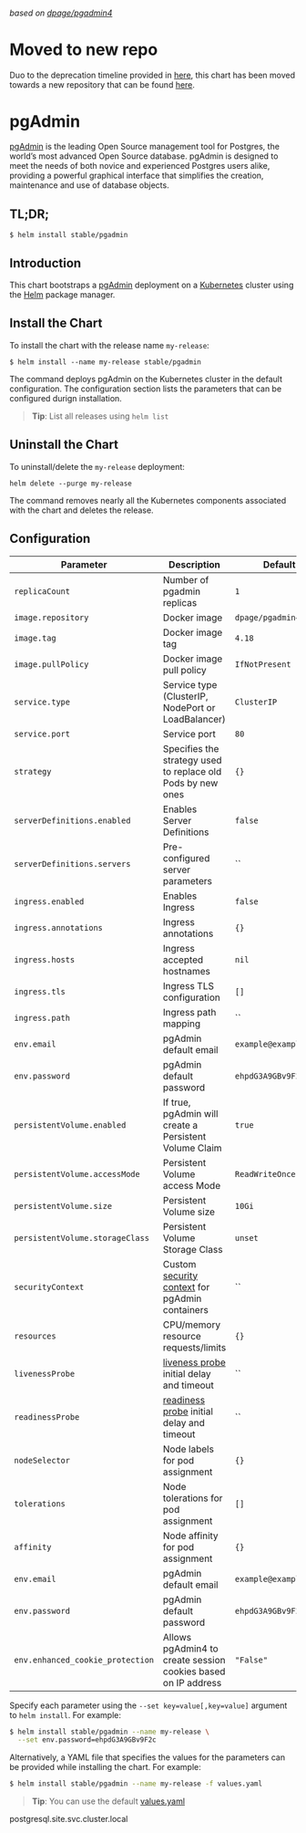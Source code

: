 ###### based on [dpage/pgadmin4]

# Moved to new repo

Duo to the deprecation timeline provided in [here](https://github.com/helm/charts), this chart has been moved towards a new repository that can be found [here](https://github.com/rowanruseler/helm-charts/tree/master/charts/pgadmin4).

# pgAdmin

[pgAdmin](https://www.pgadmin.org/) is the leading Open Source management tool for Postgres, the world’s most advanced Open Source database. pgAdmin is designed to meet the needs of both novice and experienced Postgres users alike, providing a powerful graphical interface that simplifies the creation, maintenance and use of database objects.

## TL;DR;

```console
$ helm install stable/pgadmin
```

## Introduction

This chart bootstraps a [pgAdmin](https://www.pgadmin.org/) deployment on a [Kubernetes](http://kubernetes.io) cluster using the [Helm](https://helm.sh) package manager.

## Install the Chart

To install the chart with the release name `my-release`:

```console
$ helm install --name my-release stable/pgadmin
```

The command deploys pgAdmin on the Kubernetes cluster in the default configuration. The configuration section lists the parameters that can be configured durign installation.

> **Tip**: List all releases using `helm list`

## Uninstall the Chart

To uninstall/delete the `my-release` deployment:

```console
helm delete --purge my-release
```

The command removes nearly all the Kubernetes components associated with the chart and deletes the release.

## Configuration

| Parameter | Description | Default |
| --------- | ----------- | ------- |
| `replicaCount` | Number of pgadmin replicas | `1` |
| `image.repository` | Docker image | `dpage/pgadmin4` |
| `image.tag` | Docker image tag | `4.18` |
| `image.pullPolicy` | Docker image pull policy | `IfNotPresent` |
| `service.type` | Service type (ClusterIP, NodePort or LoadBalancer) | `ClusterIP` |
| `service.port` | Service port | `80` |
| `strategy` | Specifies the strategy used to replace old Pods by new ones | `{}` |
| `serverDefinitions.enabled` | Enables Server Definitions | `false` |
| `serverDefinitions.servers` | Pre-configured server parameters | `` |
| `ingress.enabled` | Enables Ingress | `false` |
| `ingress.annotations` | Ingress annotations | `{}` |
| `ingress.hosts` | Ingress accepted hostnames | `nil` |
| `ingress.tls` | Ingress TLS configuration | `[]` |
| `ingress.path` | Ingress path mapping | `` |
| `env.email` | pgAdmin default email | `example@example.com` |
| `env.password` | pgAdmin default password | `ehpdG3A9GBv9F2c` |
| `persistentVolume.enabled` | If true, pgAdmin will create a Persistent Volume Claim | `true` |
| `persistentVolume.accessMode` | Persistent Volume access Mode | `ReadWriteOnce` |
| `persistentVolume.size` | Persistent Volume size | `10Gi` |
| `persistentVolume.storageClass` | Persistent Volume Storage Class | `unset` |
| `securityContext` | Custom [security context](https://kubernetes.io/docs/tasks/configure-pod-container/security-context/) for pgAdmin containers | `` |
| `resources` | CPU/memory resource requests/limits | `{}` |
| `livenessProbe` | [liveness probe](https://kubernetes.io/docs/tasks/configure-pod-container/configure-liveness-readiness-startup-probes/) initial delay and timeout | `` |
| `readinessProbe` | [readiness probe](https://kubernetes.io/docs/tasks/configure-pod-container/configure-liveness-readiness-startup-probes/) initial delay and timeout | `` |
| `nodeSelector` | Node labels for pod assignment | `{}` |
| `tolerations` | Node tolerations for pod assignment | `[]` |
| `affinity` | Node affinity for pod assignment | `{}` |
| `env.email` | pgAdmin default email | `example@example.com` |
| `env.password` | pgAdmin default password | `ehpdG3A9GBv9F2c` |
| `env.enhanced_cookie_protection` | Allows pgAdmin4 to create session cookies based on IP address | `"False"` |

Specify each parameter using the `--set key=value[,key=value]` argument to `helm install`. For example:

```bash
$ helm install stable/pgadmin --name my-release \
  --set env.password=ehpdG3A9GBv9F2c
```

Alternatively, a YAML file that specifies the values for the parameters can be
provided while installing the chart. For example:

```bash
$ helm install stable/pgadmin --name my-release -f values.yaml
```

> **Tip**: You can use the default [values.yaml](values.yaml)

[dpage/pgadmin4]: https://hub.docker.com/r/dpage/pgadmin4


postgresql.site.svc.cluster.local